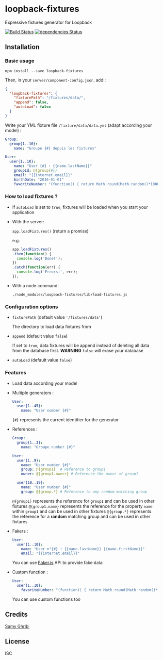 # loopback-fixtures

Expressive fixtures generator for Loopback

[![Build Status](https://travis-ci.org/Octopixell/loopback-fixtures.svg?branch=master)](https://travis-ci.org/Octopixell/loopback-fixtures)
[![dependencies Status](https://david-dm.org/octopixell/loopback-fixtures/status.svg)](https://david-dm.org/octopixell/loopback-fixtures)

## Installation

### Basic usage

```
npm install --save loopback-fixtures
```

Then, in your `server/component-config.json`, add :

``` json
{
  "loopback-fixtures": {
    "fixturePath": "/fixtures/data/",
    "append": false,
    "autoLoad": false
  }
}
```

Write your YML fixture file `/fixture/data/data.yml` (adapt according your model) :


``` yaml
Group:
  group{1..10}:
    name: "Groupe {#} depuis les fixtures"

User:
  user{1..10}:
    name: "User {#} : {{name.lastName}}"
    groupId: @{group{#}}
    email: "{{internet.email}}"
    birthDate: "2016-01-01"
    favoriteNumber: "(function() { return Math.round(Math.random()*1000);})()"
```

### How to load fixtures ?

 - If `autoLoad` is set to `true`, fixtures will be loaded when you start your application

 - With the server:

    `app.loadFixtures()` (return a promise)

    e.g:

    ``` js
    app.loadFixtures()
    .then(function() {
      console.log('Done!');
    })
    .catch(function(err) {
      console.log('Errors:', err);
    });
    ```

 - With a node command:

    ```
    ./node_modules/loopback-fixtures/lib/load-fixtures.js
    ```

### Configuration options

 - `fixturePath` (default value `'/fixtures/data'`)

    The directory to load data fixtures from

 - `append` (default value `false`)

    If set to `true`, data fixtures will be append instead of deleting all data from the database first.
    **WARNING** `false` will erase your database

 - `autoLoad` (default value `false`)


### Features

 - Load data according your model

 - Multiple generators :

    ``` yaml
    User:
      user{1..45}:
        name: "User number {#}"
    ```

    `{#}` represents the current identifier for the generator

 - References :

     ``` yaml
     Group:
       group{1..3}:
         name: "Groupe number {#}"

     User:
       user{1..9}:
         name: "User number {#}"
         group: @{group1}  # Reference to group1
         owner: @{group1.owner} # Reference the owner of group1

       user{10..19}:
         name: "User number {#}"
         group: @{group.*} # Reference to any random matching group
     ```

     `@{group1}` represents the reference for `group1` and can be used in other fixtures
     `@{group1.name}` represents the reference for the property `name` within `group1` and can be used in other fixtures
     `@{group.*}` represents the reference for a **random** matching group and can be used in other fixtures

 - Fakers :

    ``` yaml
    User:
      user{1..10}:
        name: "User n°{#} : {{name.lastName}} {{name.firstName}}"
        email: "{{internet.email}}"
    ```

    You can use [Faker.js](https://github.com/marak/faker.js) API to provide fake data

 - Custom function :

    ``` yaml
    User:
      user{1..10}:
        favoriteNumber: "(function() { return Math.round(Math.random()*1000);})()"
    ```

    You can use custom functions too



## Credits
[Samy Ghribi](https://github.com/sghribi)

## License

ISC
